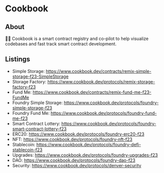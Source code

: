 # Cookbook

## About

🧑‍🍳 Cookbook is a smart contract registry and co-pilot to help visualize codebases and fast track smart contract development.

## Listings

- Simple Storage: https://www.cookbook.dev/contracts/remix-simple-storage-f23-SimpleStorage
- Storage Factory: https://www.cookbook.dev/protocols/remix-storage-factory-f23
- Fund Me: https://www.cookbook.dev/contracts/remix-fund-me-f23-FundMe
- Foundry Simple Storage: https://www.cookbook.dev/protocols/foundry-simple-storage-f23
- Foundry Fund Me: https://www.cookbook.dev/protocols/foundry-fund-me-f23
- Smart Contract Lottery: https://www.cookbook.dev/protocols/foundry-smart-contract-lottery-f23
- ERC20: https://www.cookbook.dev/protocols/foundry-erc20-f23
- NFT: https://www.cookbook.dev/protocols/foundry-nft-f23
- Stablecoin: https://www.cookbook.dev/protocols/foundry-defi-stablecoin-f23
- Upgrades: https://www.cookbook.dev/protocols/foundry-upgrades-f23
- DAO: https://www.cookbook.dev/protocols/foundry-dao-f23
- Security: https://www.cookbook.dev/protocols/denver-security
